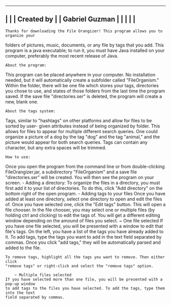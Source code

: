 ----------------------------
| 			   |
|	  Created by 	   |
|	Gabriel Guzman	   |
|			   |
|			   |
----------------------------

	Thanks for downloading the File Orangizer! This program allows you to organize your 
folders of pictures, music, documents, or any file by tags that you add. This program is a
java executable; to run it, you must have Java installed on your computer, preferably the most
recent release of Java.

	About the program:
This program can be placed anywhere in your computer. No installation needed, but it will
automatically create a subfolder called "FileOrganism." Within the folder, there will be 
one file which stores your tags, directories you chose to use, and states of those folders
from the last time the program saved. If the save file "directories.ser" is deleted, the 
program will create a new, blank one.
	
	About the tags system:
Tags, similar to "hashtags" on other platforms and allow for files to be sorted by user-
given attributes instead of being organized by folder. This allows for files to appear for
multiple different search queries. One could organize a picture of a dog by the tag "dog"
and the tag "animal," and the picture would appear for both search queries. Tags can contain
any character, but any extra spaces will be trimmed.

	How to use:
Once you open the program from the command line or from double-clicking FileOrangizer.jar, 
a subdirectory "FileOrganism" and a save file "directories.ser" will be created. You will then
see the program on your screen.
	- Adding a directory:
To organize the files in a directory, you must first add it to your list of directories. To do
this, click "Add directory" on the bottom right of the open program.
	- Adding tags to your files
Once you have added at least one directory, select one directory to open and edit the files of.
Once you have selected one, click the "Edit tags" button. This will open a file chooser. In the
file chooser, you may select one or multiple files (by holding ctrl and clicking) to edit the 
tags of. You will get a different editing window depending on the amound of files you select.
		~ One file selected
	If you have one file selected, you will be presented with a window to edit that file's
	tags. On the left, you have a list of the tags you have already added to it. To add
	tags, type the tags you want to add in the text field separated by commas. Once you
	click "add tags," they will be automatically parsed and added to the file. 
	
	To remove tags, highlight all the tags you want to remove. Then either click
	"remove tags" or right-click and select the "remove tags" option.

		~ Multiple files selected
	If you have selected more than one file, you will be presented with a pop-up window
	to add tags to the files you have selected. To add the tags, type them into the text
	field separated by commas.
	
